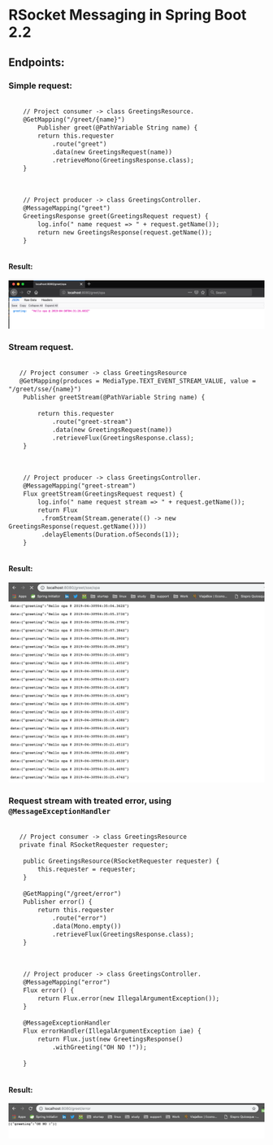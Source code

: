 # RSocket Messaging in Spring Boot 2.2

## Endpoints: 

### Simple request:
<pre> <code>
    // Project consumer -> class GreetingsResource.
    @GetMapping("/greet/{name}")
        Publisher<GreetingsResponse> greet(@PathVariable String name) {
        return this.requester
            .route("greet")
            .data(new GreetingsRequest(name))
            .retrieveMono(GreetingsResponse.class);
    }
</code> </pre>

<pre> <code>
    // Project producer -> class GreetingsController.
    @MessageMapping("greet")
    GreetingsResponse greet(GreetingsRequest request) {
        log.info(" name request => " + request.getName());
        return new GreetingsResponse(request.getName());
    }
</code> </pre>

#### Result:
![Simple request.](data/simple-request.png) 

### Stream request.
<pre> <code>
   // Project consumer -> class GreetingsResource
   @GetMapping(produces = MediaType.TEXT_EVENT_STREAM_VALUE, value = "/greet/sse/{name}")
    Publisher<GreetingsResponse> greetStream(@PathVariable String name) {

        return this.requester
            .route("greet-stream")
            .data(new GreetingsRequest(name))
            .retrieveFlux(GreetingsResponse.class);
    }
</code> </pre>

<pre> <code>
    // Project producer -> class GreetingsController.
    @MessageMapping("greet-stream")
    Flux<GreetingsResponse> greetStream(GreetingsRequest request) {
        log.info(" name request stream => " + request.getName());
        return Flux
         .fromStream(Stream.generate(() -> new GreetingsResponse(request.getName())))
         .delayElements(Duration.ofSeconds(1));
    }
</code> </pre>

#### Result:
![Stream request.](data/request-stream.png)

### Request stream with treated error, using `@MessageExceptionHandler`
<pre> <code>
   // Project consumer -> class GreetingsResource
   private final RSocketRequester requester;

    public GreetingsResource(RSocketRequester requester) {
        this.requester = requester;
    }

    @GetMapping("/greet/error")
    Publisher<GreetingsResponse> error() {
        return this.requester
            .route("error")
            .data(Mono.empty())
            .retrieveFlux(GreetingsResponse.class);
    }
</code> </pre>

<pre> <code>
    // Project producer -> class GreetingsController.
    @MessageMapping("error")
    Flux<GreetingsResponse> error() {
        return Flux.error(new IllegalArgumentException());
    }

    @MessageExceptionHandler
    Flux<GreetingsResponse> errorHandler(IllegalArgumentException iae) {
        return Flux.just(new GreetingsResponse()
            .withGreeting("OH NO !"));

    }
</code> </pre>

#### Result:
![Request stream with treated error.](data/request-stream-error.png)
